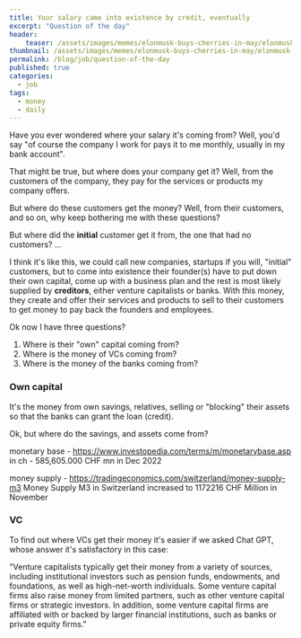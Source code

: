 ```yaml
---
title: Your salary came into existence by credit, eventually
excerpt: "Question of the day"
header:
    teaser: /assets/images/memes/elonmusk-buys-cherries-in-may/elonmusk-buys-cherries-in-may.jpeg
thumbnail: /assets/images/memes/elonmusk-buys-cherries-in-may/elonmusk-buys-cherries-in-may.jpeg  
permalink: /blog/job/question-of-the-day
published: true
categories:
  - job
tags:
  - money
  - daily
---
```


Have you ever wondered where your salary it's coming from? Well, you'd say "of course the company I work for
pays it to me monthly, usually in my bank account". 

That might be true, but where does your company get it? 
Well, from the customers of the company, they pay for the services or products my company offers.

But where do these customers get the money?
Well, from their customers, and so on, why keep bothering me with these questions?

But where did the **initial** customer get it from, the one that had no customers?
... 

I think it's like this, we could call new companies, startups if you will, "initial" customers, but to come into existence
their founder(s) have to put down their own capital, come up with a business plan and the rest is most likely supplied by **creditors**,
either venture capitalists or banks. With this money, they create and offer their services and products to sell to their customers
to get money to pay back the founders and employees. 

Ok now I have three  questions?
1. Where is their "own" capital coming from?
2. Where is the money of VCs coming from?
3. Where is the money of the banks coming from?

### Own capital
It's the money from own savings, relatives, selling or "blocking" their assets so that the banks can grant the loan (credit).

Ok, but where do the savings, and assets come from? 

monetary base - https://www.investopedia.com/terms/m/monetarybase.asp
in ch - 585,605.000 CHF mn in Dec 2022

money supply - https://tradingeconomics.com/switzerland/money-supply-m3
Money Supply M3 in Switzerland increased to 1172216 CHF Million in November

### VC 
To find out where VCs get their money it's easier if we asked Chat GPT, whose answer it's satisfactory in this case:

"Venture capitalists typically get their money from a variety of sources, including institutional investors such as pension funds,
endowments, and foundations, as well as high-net-worth individuals. Some venture capital firms also raise money from limited partners,
such as other venture capital firms or strategic investors. In addition, some venture capital firms are affiliated with
or backed by larger financial institutions, such as banks or private equity firms."

### 




